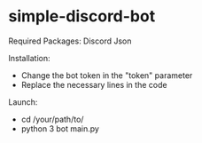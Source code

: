 # simple-discord-bot

Required Packages:
Discord
Json

Installation:
- Change the bot token in the "token" parameter
- Replace the necessary lines in the code

Launch:
- cd /your/path/to/
- python 3 bot main.py